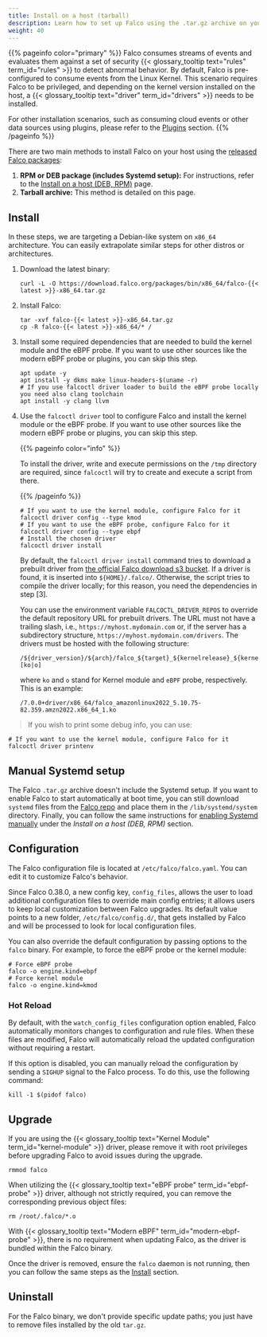 ```yaml
---
title: Install on a host (tarball)
description: Learn how to set up Falco using the .tar.gz archive on your host
weight: 40
---
```


{{% pageinfo color="primary" %}}
Falco consumes streams of events and evaluates them against a set of security {{< glossary_tooltip text="rules" term_id="rules" >}} to detect abnormal behavior. By default, Falco is pre-configured to consume events from the Linux Kernel. This scenario requires Falco to be privileged, and depending on the kernel version installed on the host, a {{< glossary_tooltip text="driver" term_id="drivers" >}} needs to be installed.

For other installation scenarios, such as consuming cloud events or other data sources using plugins, please refer to the [Plugins](/docs/concepts/plugins/) section.
{{% /pageinfo %}}

There are two main methods to install Falco on your host using the [released Falco packages](/docs/download):

1. **RPM or DEB package (includes Systemd setup):** For instructions, refer to the [Install on a host (DEB, RPM)](/docs/setup/packages) page.
2. **Tarball archive:** This method is detailed on this page.

## Install

In these steps, we are targeting a Debian-like system on `x86_64` architecture. You can easily extrapolate similar steps for other distros or architectures.

1. Download the latest binary:

    ```shell
    curl -L -O https://download.falco.org/packages/bin/x86_64/falco-{{< latest >}}-x86_64.tar.gz
    ```

2. Install Falco:

    ```shell
    tar -xvf falco-{{< latest >}}-x86_64.tar.gz
    cp -R falco-{{< latest >}}-x86_64/* /
    ```

3. Install some required dependencies that are needed to build the kernel module and the eBPF probe. If you want to use other sources like the modern eBPF probe or plugins, you can skip this step.

    ```shell
    apt update -y
    apt install -y dkms make linux-headers-$(uname -r)
    # If you use falcoctl driver loader to build the eBPF probe locally you need also clang toolchain
    apt install -y clang llvm
    ```

4. Use the `falcoctl driver` tool to configure Falco and install the kernel module or the eBPF probe. If you want to use other sources like the modern eBPF probe or plugins, you can skip this step.

   {{% pageinfo color="info" %}}

   To install the driver, write and execute permissions on the `/tmp` directory are required, since `falcoctl` will try to create and execute a script from there.
    
   {{% /pageinfo %}}

   ```shell
   # If you want to use the kernel module, configure Falco for it
   falcoctl driver config --type kmod
   # If you want to use the eBPF probe, configure Falco for it
   falcoctl driver config --type ebpf
   # Install the chosen driver
   falcoctl driver install
   ```

   By default, the `falcoctl driver install` command tries to download a prebuilt driver from [the official Falco download s3 bucket](https://download.falco.org/?prefix=driver/). If a driver is found, it is inserted into `${HOME}/.falco/`. Otherwise, the script tries to compile the driver locally; for this reason, you need the dependencies in step [3].

   You can use the environment variable `FALCOCTL_DRIVER_REPOS` to override the default repository URL for prebuilt drivers. The URL must not have a trailing slash, i.e., `https://myhost.mydomain.com` or, if the server has a subdirectory structure, `https://myhost.mydomain.com/drivers`. The drivers must be hosted with the following structure:

   ```shell
   /${driver_version}/${arch}/falco_${target}_${kernelrelease}_${kernelversion}.[ko|o]
   ```

   where `ko` and `o` stand for Kernel module and `eBPF` probe, respectively. This is an example:

   ```text
   /7.0.0+driver/x86_64/falco_amazonlinux2022_5.10.75-82.359.amzn2022.x86_64_1.ko
   ```
    
> If you wish to print some debug info, you can use:

   ```shell
   # If you want to use the kernel module, configure Falco for it
   falcoctl driver printenv
   ```

## Manual Systemd setup

The Falco `.tar.gz` archive doesn't include the Systemd setup. If you want to enable Falco to start automatically at boot time, you can still download `systemd` files from the [Falco repo](https://github.com/falcosecurity/falco/tree/master/scripts/systemd) and place them in the `/lib/systemd/system` directory. Finally, you can follow the same instructions for [enabling Systemd manually](/docs/setup/packages#enable-falco-on-systemd-manually) under the _Install on a host (DEB, RPM)_ section.

## Configuration

The Falco configuration file is located at `/etc/falco/falco.yaml`. You can edit it to customize Falco's behavior.

Since Falco 0.38.0, a new config key, `config_files`, allows the user to load additional configuration files to override main config entries; it allows users to keep local customization between Falco upgrades. Its default value points to a new folder, `/etc/falco/config.d/`, that gets installed by Falco and will be processed to look for local configuration files.

You can also override the default configuration by passing options to the `falco` binary. For example, to force the eBPF probe or the kernel module:

```shell
# Force eBPF probe
falco -o engine.kind=ebpf
# Force kernel module
falco -o engine.kind=kmod
```

### Hot Reload

By default, with the `watch_config_files` configuration option enabled, Falco automatically monitors changes to configuration and rule files. When these files are modified, Falco will automatically reload the updated configuration without requiring a restart. 

If this option is disabled, you can manually reload the configuration by sending a `SIGHUP` signal to the Falco process. To do this, use the following command:

```shell
kill -1 $(pidof falco)
```

## Upgrade

If you are using the {{< glossary_tooltip text="Kernel Module" term_id="kernel-module" >}} driver, please remove it with root privileges before upgrading Falco to avoid issues during the upgrade.

```shell
rmmod falco
```

When utilizing the {{< glossary_tooltip text="eBPF probe" term_id="ebpf-probe" >}} driver, although not strictly required, you can remove the corresponding previous object files:

```shell
rm /root/.falco/*.o
```

With {{< glossary_tooltip text="Modern eBPF" term_id="modern-ebpf-probe" >}}, there is no requirement when updating Falco, as the driver is bundled within the Falco binary.

Once the driver is removed, ensure the `falco` daemon is not running, then you can follow the same steps as the [Install](#install) section.

## Uninstall

For the Falco binary, we don't provide specific update paths; you just have to remove files installed by the old `tar.gz`.